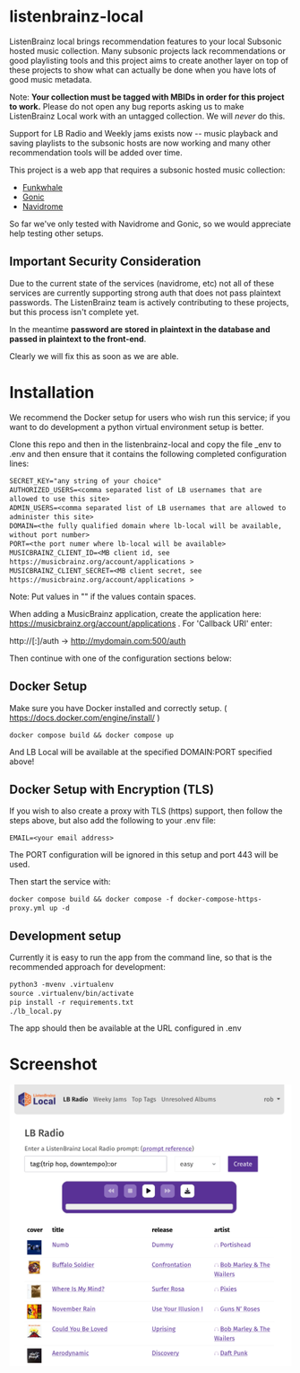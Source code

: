# listenbrainz-local

ListenBrainz local brings recommendation features to your local Subsonic hosted music collection. Many subsonic projects
lack recommendations or good playlisting tools and this project aims to create another layer on top of these projects to show
what can actually be done when you have lots of good music metadata. 

Note: **Your collection must be tagged with MBIDs in order for this project to work.** Please do not open any
bug reports asking us to make ListenBrainz Local work with an untagged collection. We will *never* do this.

Support for LB Radio and Weekly jams exists now -- music playback and saving playlists to the subsonic hosts are now working and many other recommendation tools will be added over time. 

This project is a web app that requires a subsonic hosted music collection:

* [Funkwhale](https://www.funkwhale.audio/)
* [Gonic](https://github.com/sentriz/gonic)
* [Navidrome](https://www.navidrome.org/)

So far we've only tested with Navidrome and Gonic, so we would appreciate help testing other setups.

## Important Security Consideration

Due to the current state of the services (navidrome, etc) not all of these services are currently
supporting strong auth that does not pass plaintext passwords. The ListenBrainz team is actively
contributing to these projects, but this process isn't complete yet.

In the meantime **password are stored in plaintext in the database and passed in plaintext to
the front-end**. 

Clearly we will fix this as soon as we are able.


# Installation

We recommend the Docker setup for users who wish run this service; if you want to do development
a python virtual environment setup is better.

Clone this repo and then in the listenbrainz-local and copy the file _env to .env and then
ensure that it contains the following completed configuration lines:

```
SECRET_KEY="any string of your choice"
AUTHORIZED_USERS=<comma separated list of LB usernames that are allowed to use this site>
ADMIN_USERS=<comma separated list of LB usernames that are allowed to administer this site>
DOMAIN=<the fully qualified domain where lb-local will be available, without port number>
PORT=<the port numer where lb-local will be available>
MUSICBRAINZ_CLIENT_ID=<MB client id, see https://musicbrainz.org/account/applications >
MUSICBRAINZ_CLIENT_SECRET=<MB client secret, see https://musicbrainz.org/account/applications >
```

Note: Put values in "" if the values contain spaces.

When adding a MusicBrainz application, create the application here: https://musicbrainz.org/account/applications .
For 'Callback URI' enter:

http://<domain>[:<port>]/auth -> http://mydomain.com:500/auth

Then continue with one of the configuration sections below:


## Docker Setup

Make sure you have Docker installed and correctly setup. ( https://docs.docker.com/engine/install/ )

```
docker compose build && docker compose up
```

And LB Local will be available at the specified DOMAIN:PORT specified above!

## Docker Setup with Encryption (TLS)

If you wish to also create a proxy with TLS (https) support, then follow the steps above, but also
add the following to your .env file:

```
EMAIL=<your email address>
```

The PORT configuration will be ignored in this setup and port 443 will be used.

Then start the service with:

```
docker compose build && docker compose -f docker-compose-https-proxy.yml up -d
```

## Development setup

Currently it is easy to run the app from the command line, so that is the recommended approach for development:

```
python3 -mvenv .virtualenv
source .virtualenv/bin/activate
pip install -r requirements.txt
./lb_local.py
```

The app should then be available at the URL configured in .env


# Screenshot

![screenshot](/misc/lb-local-screenshot.png)
